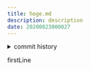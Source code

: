 ```yaml
---
title: hoge.md
description: description
date: 20200823000027
---
```

<!-- history area start -->
<details><summary>commit history</summary><div><ol>
<li>2020/08/23 00:00:27 9bc8d69</li>
<li>2020/08/23 00:00:24 4cedbb2</li>
</ol></div></details>
<!-- history area end -->
<!-- START doctoc -->
<!-- END doctoc -->



firstLine
